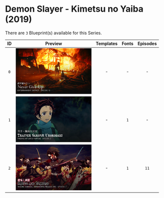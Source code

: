 # Demon Slayer - Kimetsu no Yaiba (2019)

There are `3` Blueprint(s) available for this Series.

| ID | Preview | Templates | Fonts | Episodes | 
| :---: | :---: | :---: | :---: | :---: |
| `0` | <img src="./0/preview.jpg" height="150"> | - | - | - |
| `1` | <img src="./1/preview.jpg" height="150"> | - | `1` | - |
| `2` | <img src="./2/preview0.jpg" height="150"> | - | `1` | `11` |